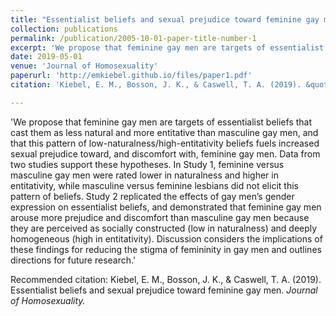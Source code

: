 ```yaml
---
title: "Essentialist beliefs and sexual prejudice toward feminine gay men"
collection: publications
permalink: /publication/2005-10-01-paper-title-number-1
excerpt: 'We propose that feminine gay men are targets of essentialist beliefs that cast them as less natural and more entitative than masculine gay men, and that this pattern of low-naturalness/high-entitativity beliefs fuels increased sexual prejudice toward, and discomfort with, feminine gay men.'
date: 2019-05-01
venue: 'Journal of Homosexuality'
paperurl: 'http://emkiebel.github.io/files/paper1.pdf'
citation: 'Kiebel, E. M., Bosson, J. K., & Caswell, T. A. (2019). &quot;Essentialist beliefs and sexual prejudice toward feminine gay men.&quot; <i>Journal of Homosexuality.</i>.'

---
```

'We propose that feminine gay men are targets of essentialist beliefs that cast them as less natural and more entitative than masculine gay men, and that this pattern of low-naturalness/high-entitativity beliefs fuels increased sexual prejudice toward, and discomfort with, feminine gay men. Data from two studies support these hypotheses. In Study 1, feminine versus masculine gay men were rated lower in naturalness and higher in entitativity, while masculine versus feminine lesbians did not elicit this pattern of beliefs. Study 2 replicated the effects of gay men’s gender expression on essentialist beliefs, and demonstrated that feminine gay men arouse more prejudice and discomfort than masculine gay men because they are perceived as socially constructed (low in naturalness) and deeply homogeneous (high in entitativity). Discussion considers the implications of these findings for reducing the stigma of femininity in gay men and outlines directions for future research.'

<!--- [Download paper here](http://academicpages.github.io/files/paper1.pdf)--> 

Recommended citation: Kiebel, E. M., Bosson, J. K., & Caswell, T. A. (2019). Essentialist beliefs and sexual prejudice toward feminine gay men. <i>Journal of Homosexuality.</i>

